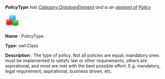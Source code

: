 ___PolicyType__ 
 has
 [Category:OntologyElement](../../Category/OntologyElement "Category:OntologyElement") 
 and is an
 [element of](../../Property/ElementOf "Property:ElementOf") 
[Policy](../../Submissions/Policy "Submissions:Policy")_




  





[![Class](../public/images/thumb/2/27/Class.gif/45px-Class.gif)](../../Image/Class.gif "Class")


__Name__ 
 : PolicyType
 



__Type:__ 
 owl:Class
 



__Description__ 
 : The type of policy. Not all policies are equal; mandatory ones must be implemented to satisfy law or other requirements, others are aspirational, and most are met with the best possible effort. E.g. mandatory, legal requirement, aspirational, business driven, etc.